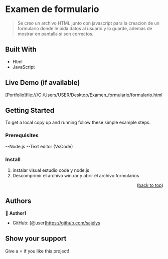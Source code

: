 <a name="readme-top"></a>

# Examen de formulario

> Se creo un archivo HTML junto con javascript para la creacion de un formulario donde le pida datos al usuario y lo guarde,
> ademas de mostrar en pantalla si son correctos.

## Built With

- Html
- JavaScript

## Live Demo (if available)

[Portfolio]file:///C:/Users/USER/Desktop/Examen_formulario/formulario.html

## Getting Started

To get a local copy up and running follow these simple example steps.

### Prerequisites

--Node.js
--Text editor (VsCode)

### Install

1. instalar visual estudio code y node.js
2. Descomprimir el archivo win.rar y abrir el archivo formularios

<p align="right">(<a href="#readme-top">back to top</a>)</p>

## Authors

👤 **Author1**

- GitHub: [@user]https://github.com/sajelys

## Show your support

Give a ⭐️ if you like this project!




